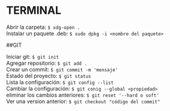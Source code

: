 # TERMINAL

Abrir la carpeta: `$ xdg-open .` <br>
Instalar un paquete .deb: `$ sudo dpkg -i <nombre del paquete>`

##GIT

Iniciar git: `$ git init` <br>
Agregar repositorio: `$ git add .` <br>
Crear un commit: `$ git commit -m 'mensaje'`<br>
Estado del proyecto: `$ git status`<br>
Lista la configuración: `$ git config --list`<br>
Cambiar la configuración: `$ git conig --global <propiedad>`<br>
eliminar los cambios anteriores: `$ git reset '--hard o soft'`<br>
Ver una version anterior: `$ git checkout "código del commit"`<br>
